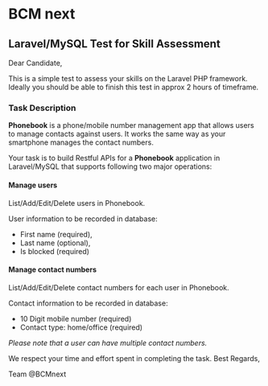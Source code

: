 # BCM next

## Laravel/MySQL Test for Skill Assessment

Dear Candidate,

This is a simple test to assess your skills on the Laravel PHP framework.
Ideally you should be able to finish this test in approx 2 hours of timeframe.

### Task Description

**Phonebook** is a phone/mobile number management app that allows users to manage contacts against users. It works the same way as your smartphone manages the contact numbers.

Your task is to build Restful APIs for a **Phonebook** application in Laravel/MySQL that supports following two major operations:

#### Manage users

List/Add/Edit/Delete users in Phonebook.

User information to be recorded in database:

- First name (required),
- Last name (optional),
- Is blocked (required)

#### Manage contact numbers

List/Add/Edit/Delete contact numbers for each user in Phonebook.

Contact information to be recorded in database:

- 10 Digit mobile number (required)
- Contact type: home/office (required)

*Please note that a user can have multiple contact numbers.*

We respect your time and effort spent in completing the task.
Best Regards,

Team @BCMnext
